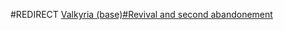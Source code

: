 #REDIRECT [Valkyria (base)#Revival and second abandonement](https://2b2t.miraheze.org/wiki/Valkyria_(base)#Revival_and_second_abandonement)